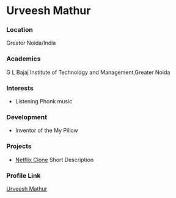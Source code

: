 # Urveesh Mathur

### Location

Greater Noida/India

### Academics

G L Bajaj Institute of Technology and Management,Greater Noida

### Interests

- Listening Phonk music

### Development

- Inventor of the My Pillow

### Projects

- [Netflix Clone](https://github.com/urveesh28/netflix_clone) Short Description

### Profile Link

[Urveesh Mathur](https://github.com/urveesh28)
